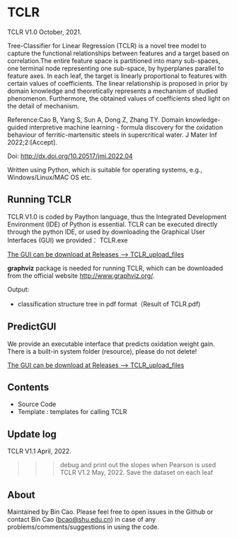 # TCLR
TCLR V1.0 October, 2021. 

Tree-Classifier for Linear Regression (TCLR) is a novel tree model to capture the functional relationships between features and a target based on correlation.The entire feature space is partitioned into many sub-spaces, one terminal node representing one sub-space, by hyperplanes parallel to feature axes. In each leaf, the target is linearly proportional to features with certain values of coefficients. The linear relationship is proposed in prior by domain knowledge and theoretically represents a mechanism of studied phenomenon. Furthermore, the obtained values of coefficients shed light on the detail of mechanism.

Reference:Cao B, Yang S, Sun A, Dong Z, Zhang TY. Domain knowledge-guided interpretive machine learning - formula discovery for the oxidation behaviour of ferritic-martensitic steels in supercritical water. J Mater Inf 2022;2:[Accept]. 

Doi: http://dx.doi.org/10.20517/jmi.2022.04

Written using Python, which is suitable for operating systems, e.g., Windows/Linux/MAC OS etc.

## Running TCLR

TCLR.V1.0 is coded by Paython language, thus the Integrated Development Environment (IDE) of Python is essential. TCLR can be executed directly through the python IDE, or used by downloading the Graphical User Interfaces (GUI) we provided： TCLR.exe

<u>The GUI can be  download at Releases ——> TCLR_upload_files</u>

**graphviz** package is needed for running TCLR, which can be downloaded from the official website http://www.graphviz.org/.

Output: 
+ classification structure tree in pdf format（Result of TCLR.pdf)

## PredictGUI
We provide an executable interface that predicts oxidation weight gain.
There is a built-in system folder (resource), please do not delete!


<u>The GUI can be  download at Releases ——> TCLR_upload_files</u>
## Contents 
+ Source Code 
+ Template : templates for calling TCLR

## Update log
TCLR V1.1 April, 2022. 
>>> debug and print out the slopes when Pearson is used
TCLR V1.2 May, 2022.
>>> Save the dataset on each leaf


## About
Maintained by Bin Cao. Please feel free to open issues in the Github or contact Bin Cao
(bcao@shu.edu.cn) in case of any problems/comments/suggestions in using the code. 

